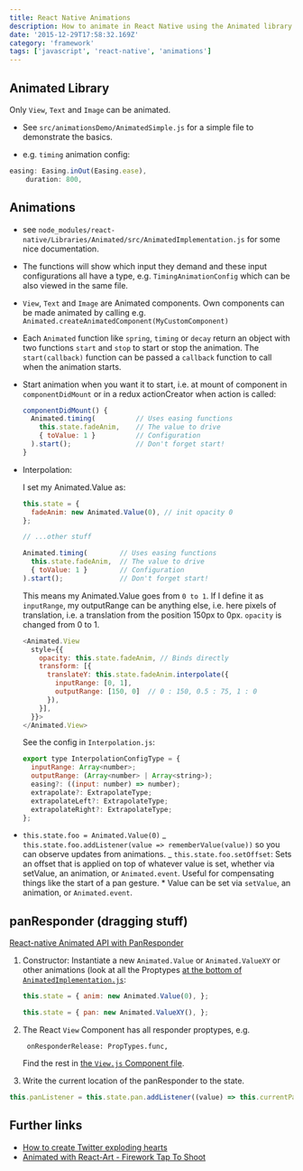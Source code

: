 ```yaml
---
title: React Native Animations
description: How to animate in React Native using the Animated library
date: '2015-12-29T17:58:32.169Z'
category: 'framework'
tags: ['javascript', 'react-native', 'animations']
---
```


## Animated Library

Only `View`, `Text` and `Image` can be animated.

* See `src/animationsDemo/AnimatedSimple.js` for a simple file to demonstrate the basics.

* e.g. `timing` animation config:

```js
easing: Easing.inOut(Easing.ease),
    duration: 800,
```

## Animations

- see `node_modules/react-native/Libraries/Animated/src/AnimatedImplementation.js` for some nice documentation.
- The functions will show which input they demand and these input configurations all have a type, e.g. `TimingAnimationConfig` which can be also viewed in the same file.
- `View`, `Text` and `Image` are Animated components. Own components can be made animated by calling e.g. `Animated.createAnimatedComponent(MyCustomComponent)`
- Each `Animated` function like `spring`, `timing` or `decay` return an object with two functions `start` and `stop` to start or stop the animation. The `start(callback)` function can be passed a `callback` function to call when the animation starts.
- Start animation when you want it to start, i.e. at mount of component in `componentDidMount` or in a redux actionCreator when action is called:

  ```js
  componentDidMount() {
    Animated.timing(          // Uses easing functions
      this.state.fadeAnim,    // The value to drive
      { toValue: 1 }          // Configuration
    ).start();                // Don't forget start!
  }
  ```

- Interpolation:

  I set my Animated.Value as:

  ```js
  this.state = {
    fadeAnim: new Animated.Value(0), // init opacity 0
  };

  // ...other stuff

  Animated.timing(        // Uses easing functions
    this.state.fadeAnim,  // The value to drive
    { toValue: 1 }        // Configuration
  ).start();              // Don't forget start!
  ```

  This means my Animated.Value goes from `0 to 1`. If I define it as `inputRange`, my outputRange can be anything else, i.e. here pixels of translation, i.e. a translation from the position 150px to 0px. `opacity` is changed from 0 to 1.

  ```js
  <Animated.View
    style={{
      opacity: this.state.fadeAnim, // Binds directly
      transform: [{
        translateY: this.state.fadeAnim.interpolate({
          inputRange: [0, 1],
          outputRange: [150, 0]  // 0 : 150, 0.5 : 75, 1 : 0
        }),
      }],
    }}>
  </Animated.View>
  ```

  See the config in `Interpolation.js`:

  ```js
  export type InterpolationConfigType = {
    inputRange: Array<number>;
    outputRange: (Array<number> | Array<string>);
    easing?: ((input: number) => number);
    extrapolate?: ExtrapolateType;
    extrapolateLeft?: ExtrapolateType;
    extrapolateRight?: ExtrapolateType;
  };
  ```

- `this.state.foo = Animated.Value(0)`
  _ `this.state.foo.addListener(value => rememberValue(value))` so you can observe updates from animations.
  _ `this.state.foo.setOffset`: Sets an offset that is applied on top of whatever value is set, whether via setValue, an animation, or `Animated.event`. Useful for compensating things like the start of a pan gesture. \* Value can be set via `setValue`, an animation, or `Animated.event`.


## panResponder (dragging stuff)

[React-native Animated API with PanResponder](http://browniefed.com/blog/react-native-animated-api-with-panresponder/)

1. Constructor: Instantiate a new `Animated.Value` or `Animated.ValueXY` or other animations (look at all the Proptypes [at the bottom of `AnimatedImplementation.js`](https://github.com/facebook/react-native/blob/master/Libraries/Animated/src/AnimatedImplementation.js):

	```js
	this.state = { anim: new Animated.Value(0), };
	```

	```js
	this.state = { pan: new Animated.ValueXY(), };
	```

2. The React `View` Component has all responder proptypes, e.g.

		onResponderRelease: PropTypes.func,

	Find the rest in [the `View.js` Component file](https://github.com/facebook/react-native/blob/master/Libraries/Components/View/View.js).

5. Write the current location of the panResponder to the state.

```js
this.panListener = this.state.pan.addListener((value) => this.currentPanValue = value);
```

## Further links

* [How to create Twitter exploding hearts](http://browniefed.com/blog/react-native-how-to-create-twitter-exploding-hearts/)
* [Animated with React-Art - Firework Tap To Shoot](http://browniefed.com/blog/react-native-animated-with-react-art-firework-show/)
